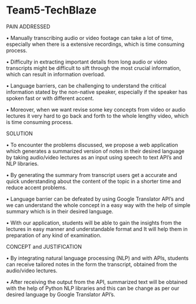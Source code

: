 # Team5-TechBlaze
PAIN ADDRESSED

• Manually transcribing audio or video footage can take a lot of time,
especially when there is a extensive recordings, which is time
consuming process. 

• Difficulty in extracting important details from long audio or video
transcripts might be difficult to sift through the most crucial
information, which can result in information overload.

• Language barriers, can be challenging to understand the critical
information stated by the non-native speaker, especially if the speaker
has spoken fast or with different accent.

• Moreover, when we want revise some key concepts from video or
audio lectures it very hard to go back and forth to the whole lengthy
video, which is time consuming process.

SOLUTION

• To encounter the problems discussed, we propose a web application which
generates a summarized version of notes in their desired language by
taking audio/video lectures as an input using speech to text API’s and NLP
libraries.

• By generating the summary from transcript users get a accurate and quick
understanding about the content of the topic in a shorter time and reduce
accent problems.

• Language barrier can be defeated by using Google Translator API’s and we
can understand the whole concept in a easy way with the help of simple
summary which is in their desired language.

• With our application, students will be able to gain the insights from the
lectures in easy manner and understandable format and It will help them
in preparation of any kind of examination.

CONCEPT and JUSTIFICATION

• By integrating natural language processing (NLP) and with APIs, students can receive tailored notes 
in the form the transcript, obtained from the audio/video lectures.

• After receiving the output from the API, summarized text will be obtained with the help of Python 
NLP libraries and this can be change as per our desired language by Google Translator API’s.
